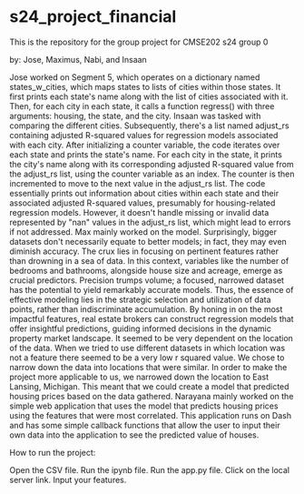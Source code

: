 # s24_project_financial
This is the repository for the group project for CMSE202 s24 group 0

by: Jose, Maximus, Nabi, and Insaan

 
 
 
Jose worked on Segment 5, which operates on a dictionary named states_w_cities, which maps states to lists of cities within those states. It first prints each state's name along with the list of cities associated with it. Then, for each city in each state, it calls a function regress() with three arguments: housing, the state, and the city. Insaan was tasked with comparing the different cities. Subsequently, there's a list named adjust_rs containing adjusted R-squared values for regression models associated with each city. After initializing a counter variable, the code iterates over each state and prints the state's name. For each city in the state, it prints the city's name along with its corresponding adjusted R-squared value from the adjust_rs list, using the counter variable as an index. The counter is then incremented to move to the next value in the adjust_rs list. The code essentially prints out information about cities within each state and their associated adjusted R-squared values, presumably for housing-related regression models. However, it doesn't handle missing or invalid data represented by "nan" values in the adjust_rs list, which might lead to errors if not addressed. Max mainly worked on the model. Surprisingly, bigger datasets don't necessarily equate to better models; in fact, they may even diminish accuracy. The crux lies in focusing on pertinent features rather than drowning in a sea of data. In this context, variables like the number of bedrooms and bathrooms, alongside house size and acreage, emerge as crucial predictors. Precision trumps volume; a focused, narrowed dataset has the potential to yield remarkably accurate models. Thus, the essence of effective modeling lies in the strategic selection and utilization of data points, rather than indiscriminate accumulation. By honing in on the most impactful features, real estate brokers can construct regression models that offer insightful predictions, guiding informed decisions in the dynamic property market landscape. It seemed to be very dependent on the location of the data. When we tried to use different datasets in which location was not a feature there seemed to be a very low r squared value. We chose to narrow down the data into locations that were similar. In order to make the project more applicable to us, we narrowed down the location to East Lansing, Michigan. This meant that we could create a model that predicted housing prices based on the data gathered. Narayana mainly worked on the simple web application that uses the model that predicts housing prices using the features that were most correlated. This application runs on Dash and has some simple callback functions that allow the user to input their own data into the application to see the predicted value of houses. 


How to run the project:

Open the CSV file. 
Run the ipynb file.
Run the app.py file.
Click on the local server link.
Input your features.
